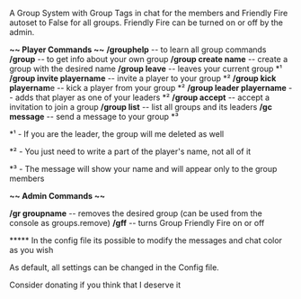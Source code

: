 A Group System with Group Tags in chat for the members and Friendly Fire autoset to False for all groups. Friendly Fire can be turned on or off by the admin.

**~~ Player Commands ~~**
**/grouphelp** -- to learn all group commands
**/group** -- to get info about your own group
**/group create name** -- create a group with the desired name
**/group leave** -- leaves your current group *¹
**/group invite playername** -- invite a player to your group *²
**/group kick playernam**e -- kick a player from your group *²
**/group leader playername** -- adds that player as one of your leaders *²
**/group accept** -- accept a invitation to join a group
**/group list** -- list all groups and its leaders
**/gc message** -- send a message to your group *³


*¹ - If you are the leader, the group will me deleted as well

*² - You just need to write a part of the player's name, not all of it

*³ - The message will show your name and will appear only to the group members


**~~ Admin Commands ~~**

**/gr groupname** -- removes the desired group (can be used from the console as groups.remove)
**/gff** -- turns Group Friendly Fire on or off


***** In the config file its possible to modify the messages and chat color as you wish


As default, all settings can be changed in the Config file.



Consider donating if you think that I deserve it [](https://www.paypal.com/cgi-bin/webscr?cmd=_donations&business=NMSAMT36VTNTS&lc=GB&item_name=TheRotAG&currency_code=USD&bn=PP%2dDonationsBF%3abtn_donateCC_LG%2egif%3aNonHosted)
